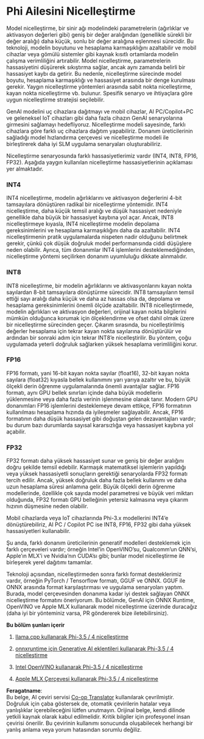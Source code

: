 <!--
CO_OP_TRANSLATOR_METADATA:
{
  "original_hash": "d658062de70b131ef4c0bff69b5fc70e",
  "translation_date": "2025-05-09T13:26:09+00:00",
  "source_file": "md/01.Introduction/04/QuantifyingPhi.md",
  "language_code": "tr"
}
-->
# **Phi Ailesini Nicelleştirme**

Model nicelleştirme, bir sinir ağı modelindeki parametrelerin (ağırlıklar ve aktivasyon değerleri gibi) geniş bir değer aralığından (genellikle sürekli bir değer aralığı) daha küçük, sonlu bir değer aralığına eşlenmesi sürecidir. Bu teknoloji, modelin boyutunu ve hesaplama karmaşıklığını azaltabilir ve mobil cihazlar veya gömülü sistemler gibi kaynak kısıtlı ortamlarda modelin çalışma verimliliğini artırabilir. Model nicelleştirme, parametrelerin hassasiyetini düşürerek sıkıştırma sağlar, ancak aynı zamanda belirli bir hassasiyet kaybı da getirir. Bu nedenle, nicelleştirme sürecinde model boyutu, hesaplama karmaşıklığı ve hassasiyet arasında bir denge kurulması gerekir. Yaygın nicelleştirme yöntemleri arasında sabit nokta nicelleştirme, kayan nokta nicelleştirme vb. bulunur. Spesifik senaryo ve ihtiyaçlara göre uygun nicelleştirme stratejisi seçilebilir.

GenAI modelini uç cihazlara dağıtmayı ve mobil cihazlar, AI PC/Copilot+PC ve geleneksel IoT cihazları gibi daha fazla cihazın GenAI senaryolarına girmesini sağlamayı hedefliyoruz. Nicelleştirme modeli sayesinde, farklı cihazlara göre farklı uç cihazlara dağıtım yapabiliriz. Donanım üreticilerinin sağladığı model hızlandırma çerçevesi ve nicelleştirme modeli ile birleştirerek daha iyi SLM uygulama senaryaları oluşturabiliriz.

Nicelleştirme senaryosunda farklı hassasiyetlerimiz vardır (INT4, INT8, FP16, FP32). Aşağıda yaygın kullanılan nicelleştirme hassasiyetlerinin açıklaması yer almaktadır.

### **INT4**

INT4 nicelleştirme, modelin ağırlıklarını ve aktivasyon değerlerini 4-bit tamsayılara dönüştüren radikal bir nicelleştirme yöntemidir. INT4 nicelleştirme, daha küçük temsil aralığı ve düşük hassasiyet nedeniyle genellikle daha büyük bir hassasiyet kaybına yol açar. Ancak, INT8 nicelleştirmeye kıyasla, INT4 nicelleştirme modelin depolama gereksinimlerini ve hesaplama karmaşıklığını daha da azaltabilir. INT4 nicelleştirmenin pratik uygulamalarda nispeten nadir olduğunu belirtmek gerekir, çünkü çok düşük doğruluk model performansında ciddi düşüşlere neden olabilir. Ayrıca, tüm donanımlar INT4 işlemlerini desteklemediğinden, nicelleştirme yöntemi seçilirken donanım uyumluluğu dikkate alınmalıdır.

### **INT8**

INT8 nicelleştirme, bir modelin ağırlıklarını ve aktivasyonlarını kayan nokta sayılardan 8-bit tamsayılara dönüştürme sürecidir. INT8 tamsayıların temsil ettiği sayı aralığı daha küçük ve daha az hassas olsa da, depolama ve hesaplama gereksinimlerini önemli ölçüde azaltabilir. INT8 nicelleştirmede, modelin ağırlıkları ve aktivasyon değerleri, orijinal kayan nokta bilgilerini mümkün olduğunca korumak için ölçeklendirme ve ofset dahil olmak üzere bir nicelleştirme sürecinden geçer. Çıkarım sırasında, bu nicelleştirilmiş değerler hesaplama için tekrar kayan nokta sayılarına dönüştürülür ve ardından bir sonraki adım için tekrar INT8’e nicelleştirilir. Bu yöntem, çoğu uygulamada yeterli doğruluk sağlarken yüksek hesaplama verimliliğini korur.

### **FP16**

FP16 formatı, yani 16-bit kayan nokta sayılar (float16), 32-bit kayan nokta sayılara (float32) kıyasla bellek kullanımını yarı yarıya azaltır ve bu, büyük ölçekli derin öğrenme uygulamalarında önemli avantajlar sağlar. FP16 formatı, aynı GPU bellek sınırları içinde daha büyük modellerin yüklenmesine veya daha fazla verinin işlenmesine olanak tanır. Modern GPU donanımları FP16 işlemlerini desteklemeye devam ettikçe, FP16 formatının kullanılması hesaplama hızında da iyileşmeler sağlayabilir. Ancak, FP16 formatının daha düşük hassasiyet gibi doğuştan gelen dezavantajları vardır; bu durum bazı durumlarda sayısal kararsızlığa veya hassasiyet kaybına yol açabilir.

### **FP32**

FP32 formatı daha yüksek hassasiyet sunar ve geniş bir değer aralığını doğru şekilde temsil edebilir. Karmaşık matematiksel işlemlerin yapıldığı veya yüksek hassasiyetli sonuçların gerektiği senaryolarda FP32 formatı tercih edilir. Ancak, yüksek doğruluk daha fazla bellek kullanımı ve daha uzun hesaplama süresi anlamına gelir. Büyük ölçekli derin öğrenme modellerinde, özellikle çok sayıda model parametresi ve büyük veri miktarı olduğunda, FP32 formatı GPU belleğinin yetersiz kalmasına veya çıkarım hızının düşmesine neden olabilir.

Mobil cihazlarda veya IoT cihazlarında Phi-3.x modellerini INT4’e dönüştürebiliriz, AI PC / Copilot PC ise INT8, FP16, FP32 gibi daha yüksek hassasiyetleri kullanabilir.

Şu anda, farklı donanım üreticilerinin generatif modelleri desteklemek için farklı çerçeveleri vardır; örneğin Intel’in OpenVINO’su, Qualcomm’un QNN’si, Apple’ın MLX’i ve Nvidia’nın CUDA’sı gibi; bunlar model nicelleştirme ile birleşerek yerel dağıtımı tamamlar.

Teknoloji açısından, nicelleştirmeden sonra farklı format desteklerimiz vardır, örneğin PyTorch / Tensorflow formatı, GGUF ve ONNX. GGUF ile ONNX arasında format karşılaştırması ve uygulama senaryoları yaptım. Burada, model çerçevesinden donanıma kadar iyi destek sağlayan ONNX nicelleştirme formatını öneriyorum. Bu bölümde, GenAI için ONNX Runtime, OpenVINO ve Apple MLX kullanarak model nicelleştirme üzerinde duracağız (daha iyi bir yönteminiz varsa, PR göndererek bize iletebilirsiniz).

**Bu bölüm şunları içerir**

1. [llama.cpp kullanarak Phi-3.5 / 4 nicelleştirme](./UsingLlamacppQuantifyingPhi.md)

2. [onnxruntime için Generative AI eklentileri kullanarak Phi-3.5 / 4 nicelleştirme](./UsingORTGenAIQuantifyingPhi.md)

3. [Intel OpenVINO kullanarak Phi-3.5 / 4 nicelleştirme](./UsingIntelOpenVINOQuantifyingPhi.md)

4. [Apple MLX Çerçevesi kullanarak Phi-3.5 / 4 nicelleştirme](./UsingAppleMLXQuantifyingPhi.md)

**Feragatname**:  
Bu belge, AI çeviri servisi [Co-op Translator](https://github.com/Azure/co-op-translator) kullanılarak çevrilmiştir. Doğruluk için çaba göstersek de, otomatik çevirilerin hatalar veya yanlışlıklar içerebileceğini lütfen unutmayın. Orijinal belge, kendi dilinde yetkili kaynak olarak kabul edilmelidir. Kritik bilgiler için profesyonel insan çevirisi önerilir. Bu çevirinin kullanımı sonucunda oluşabilecek herhangi bir yanlış anlama veya yorum hatasından sorumlu değiliz.